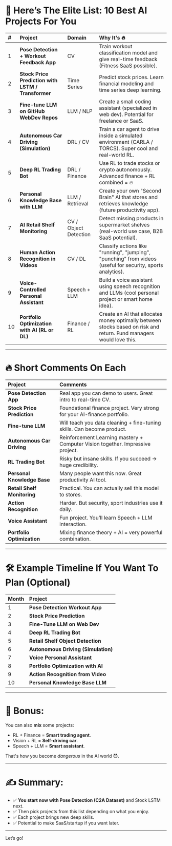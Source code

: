 # 🎯 Here’s The Elite List: 10 Best AI Projects For You

| # | Project | Domain | Why It's 🔥 |
|:--|:--------|:-------|:------------|
| 1 | **Pose Detection + Workout Feedback App** | CV | Train workout classification model and give real-time feedback (Fitness SaaS possible). |
| 2 | **Stock Price Prediction with LSTM / Transformer** | Time Series | Predict stock prices. Learn financial modeling and time series deep learning. |
| 3 | **Fine-tune LLM on GitHub WebDev Repos** | LLM / NLP | Create a small coding assistant (specialized in web dev). Potential for freelance or SaaS. |
| 4 | **Autonomous Car Driving (Simulation)** | DRL / CV | Train a car agent to drive inside a simulated environment (CARLA / TORCS). Super cool and real-world RL. |
| 5 | **Deep RL Trading Bot** | DRL / Finance | Use RL to trade stocks or crypto autonomously. Advanced finance + RL combined = 🔥 |
| 6 | **Personal Knowledge Base with LLM** | LLM / Retrieval | Create your own "Second Brain" AI that stores and retrieves knowledge (future productivity app). |
| 7 | **AI Retail Shelf Monitoring** | CV / Object Detection | Detect missing products in supermarket shelves (real-world use case, B2B SaaS potential). |
| 8 | **Human Action Recognition in Videos** | CV / DL | Classify actions like "running", "jumping", "punching" from videos (useful for security, sports analytics). |
| 9 | **Voice-Controlled Personal Assistant** | Speech + LLM | Build a voice assistant using speech recognition and LLMs (cool personal project or smart home idea). |
| 10 | **Portfolio Optimization with AI (RL or DL)** | Finance / RL | Create an AI that allocates money optimally between stocks based on risk and return. Fund managers would love this. |

---

# 🔥 Short Comments On Each

| Project | Comments |
|:--------|:---------|
| **Pose Detection App** | Real app you can demo to users. Great intro to real-time CV. |
| **Stock Price Prediction** | Foundational finance project. Very strong for your AI-finance portfolio. |
| **Fine-tune LLM** | Will teach you data cleaning + fine-tuning skills. Can become product. |
| **Autonomous Car Driving** | Reinforcement Learning mastery + Computer Vision together. Impressive project. |
| **RL Trading Bot** | Risky but insane skills. If you succeed → huge credibility. |
| **Personal Knowledge Base** | Many people want this now. Great productivity AI tool. |
| **Retail Shelf Monitoring** | Practical. You can actually sell this model to stores. |
| **Action Recognition** | Harder. But security, sport industries use it daily. |
| **Voice Assistant** | Fun project. You’ll learn Speech + LLM interaction. |
| **Portfolio Optimization** | Mixing finance theory + AI = very powerful combination. |

---

# 🛠️ Example Timeline If You Want To Plan (Optional)

| Month | Project |
|:------|:--------|
| 1 | **Pose Detection Workout App** |
| 2 | **Stock Price Prediction** |
| 3 | **Fine-Tune LLM on Web Dev** |
| 4 | **Deep RL Trading Bot** |
| 5 | **Retail Shelf Object Detection** |
| 6 | **Autonomous Driving (Simulation)** |
| 7 | **Voice Personal Assistant** |
| 8 | **Portfolio Optimization with AI** |
| 9 | **Action Recognition from Video** |
| 10 | **Personal Knowledge Base LLM** |

---

# 🧠 Bonus:
You can also **mix** some projects:
- RL + Finance = **Smart trading agent**.
- Vision + RL = **Self-driving car**.
- Speech + LLM = **Smart assistant**.

That's how you become *dangerous* in the AI world 😈.

---

# ✍️ Summary:

- ✅ **You start now with Pose Detection (C2A Dataset)** and Stock LSTM next.
- ✅ Then pick projects from this list depending on what you enjoy.
- ✅ Each project brings new deep skills.
- ✅ Potential to make SaaS/startup if you want later.

---
 
Let’s go!
